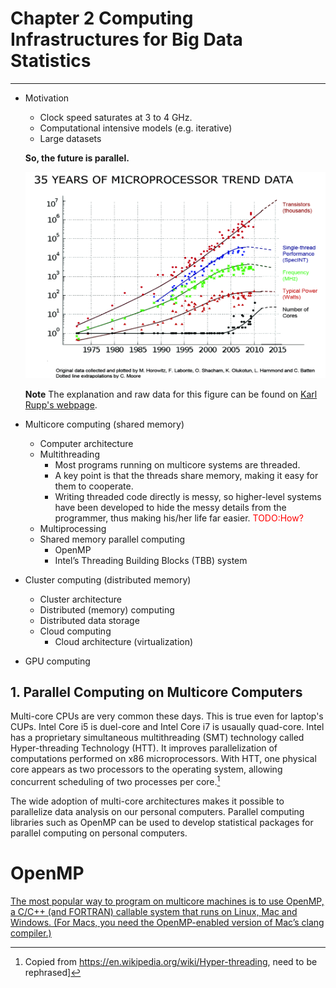 # Chapter 2 Computing Infrastructures for Big Data Statistics
---

- Motivation

  * Clock speed saturates at 3 to 4 GHz. 
  * Computational intensive models (e.g. iterative)
  * Large datasets
  
  **So, the future is parallel.**
  
   ![35 Year CPU Trend](./figures/35years_cpu_trend.png)
  
  **Note** The explanation and raw data for this figure can be found on [Karl Rupp's webpage](https://www.karlrupp.net/2015/06/40-years-of-microprocessor-trend-data/).
  
- Multicore computing (shared memory)
  * Computer architecture
  * Multithreading
    + Most programs running on multicore systems are threaded.
    + A key point is that the threads share memory, making it easy for them to cooperate. 
    + Writing threaded code directly is messy, so higher-level systems have been developed to hide the messy details from the programmer, thus making his/her life far easier. <font color='red'>TODO:How?</font>
  * Multiprocessing
  * Shared memory parallel computing
    + OpenMP
    + Intel’s Threading Building Blocks (TBB) system

- Cluster computing (distributed memory)
  * Cluster architecture
  * Distributed (memory) computing
  * Distributed data storage
  * Cloud computing
    + Cloud architecture (virtualization)

- GPU computing

## 1. Parallel Computing on Multicore Computers

Multi-core CPUs are very common these days. This is true even for laptop's CUPs. Intel Core i5 is duel-core and Intel Core i7 is usaually quad-core. Intel has a proprietary simultaneous multithreading (SMT) technology called Hyper-threading Technology (HTT). It improves parallelization of computations performed on x86 microprocessors. With HTT, one physical core appears as two processors to the operating system, allowing concurrent scheduling of two processes per core.[^TODO1]

[^TODO1]: Copied from https://en.wikipedia.org/wiki/Hyper-threading, need to be rephrased] 

The wide adoption of multi-core architectures makes it possible to parallelize data analysis on our personal computers. Parallel computing libraries such as OpenMP can be used to develop statistical packages for parallel computing on personal computers. 

# OpenMP

[The most popular way to program on multicore machines is to use OpenMP, a C/C++ (and FORTRAN) callable system that runs on Linux, Mac and Windows.  (For Macs, you need the OpenMP-enabled version of Mac’s clang compiler.)](https://matloff.wordpress.com/2015/01/16/openmp-tutorial-with-r-interface/)